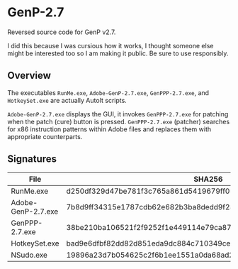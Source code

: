 # GenP-2.7

Reversed source code for GenP v2.7. 

I did this because I was cursious how it works, I thought someone else might be interested too so I am making it public. Be sure to use responsibly.

## Overview

The executables `RunMe.exe`, `Adobe-GenP-2.7.exe`, `GenPPP-2.7.exe`, and `HotkeySet.exe` are actually AutoIt scripts.

`Adobe-GenP-2.7.exe` displays the GUI, it invokes `GenPPP-2.7.exe` for patching when the patch (cure) button is pressed. `GenPPP-2.7.exe` (patcher) searches for x86 instruction patterns within Adobe files and replaces them with appropriate counterparts.

## Signatures

|File|SHA256|
|-|-|
|RunMe.exe|d250df329d47be781f3c765a861d5419679ff01ac8edfdb148e95c16e2b0300e|
|Adobe-GenP-2.7.exe|7b8d9ff34315e1787cdb62e682b3ba8dedd9f28d7cd374afe057babaf335edd4|
|GenPPP-2.7.exe|38be210ba106521f2f9252f1e449114e79ca87c6573f63e95070f03a15489672|
|HotkeySet.exe|bad9e6dfbf82dd82d851eda9dc884c710349ce338203833b7d1e9615fa7b55b6|
|NSudo.exe|19896a23d7b054625c2f6b1ee1551a0da68ad25cddbb24510a3b74578418e618|
